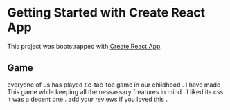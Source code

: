 # Getting Started with Create React App

This project was bootstrapped with [Create React App](https://github.com/facebook/create-react-app).

## Game 
everyone of us has played tic-tac-toe game in our childhood . I have made This game while keeping all the nessassary freatures in mind . I liked its css it was a decent one . add your reviews if you loved this .  

